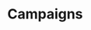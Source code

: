 ---
layout: collection
title: Campaigns
permalink: /campaigns/
author_profile: false
collection: campaigns
entries_layout: grid
classes: wide
---
